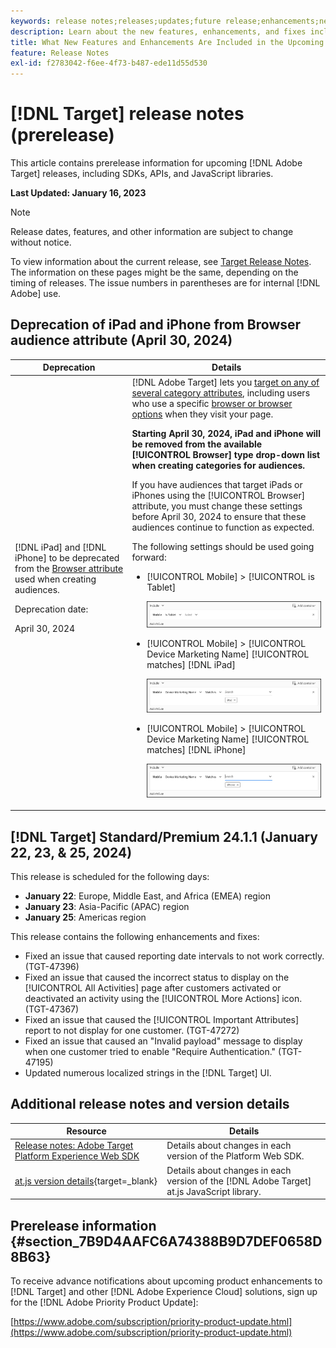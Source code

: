 ```yaml
---
keywords: release notes;releases;updates;future release;enhancements;new features;fixes;updates;prerelease 
description: Learn about the new features, enhancements, and fixes included in the upcoming release of [!DNL Adobe Target], including SDKs, APIs, and JavaScript libraries.
title: What New Features and Enhancements Are Included in the Upcoming [!DNL Target] Release?
feature: Release Notes
exl-id: f2783042-f6ee-4f73-b487-ede11d55d530
---
```

# [!DNL Target] release notes (prerelease)

This article contains prerelease information for upcoming [!DNL Adobe Target] releases, including SDKs, APIs, and JavaScript libraries.

**Last Updated: January 16, 2023**

>[!NOTE]
>
>Release dates, features, and other information are subject to change without notice.
>
>To view information about the current release, see [Target Release Notes](release-notes.md). The information on these pages might be the same, depending on the timing of releases. The issue numbers in parentheses are for internal [!DNL Adobe] use.

## Deprecation of iPad and iPhone from Browser audience attribute (April 30, 2024)

|Deprecation|Details|
|--- |--- |
|[!DNL iPad] and [!DNL iPhone] to be deprecated from the [Browser attribute](/help/main/c-target/c-audiences/c-target-rules/browser.md) used when creating audiences.<p>Deprecation date:<P>April 30, 2024|[!DNL Adobe Target] lets you [target on any of several category attributes](/help/main/c-target/c-audiences/c-target-rules/target-rules.md), including users who use a specific [browser or browser options](/help/main/c-target/c-audiences/c-target-rules/browser.md) when they visit your page.<P><B>Starting April 30, 2024, iPad and iPhone will be removed from the available [!UICONTROL Browser] type drop-down list when creating categories for audiences.</b><P>If you have audiences that target iPads or iPhones using the [!UICONTROL Browser] attribute, you must change these settings before April 30, 2024 to ensure that these audiences continue to function as expected.<P>The following settings should be used going forward:<ul><li>[!UICONTROL Mobile] > [!UICONTROL is Tablet]<P>![mobile is tablet](/help/main/r-release-notes/assets/is-tablet.png)</li><li>[!UICONTROL Mobile] > [!UICONTROL Device Marketing Name] [!UICONTROL matches] [!DNL iPad]<P>![iPad](/help/main/r-release-notes/assets/ipad.png)</li><li>[!UICONTROL Mobile] > [!UICONTROL Device Marketing Name] [!UICONTROL matches] [!DNL iPhone]<p>![iPhone](/help/main/r-release-notes/assets/iphone.png)</li></ul>|

## [!DNL Target] Standard/Premium 24.1.1 (January 22, 23, & 25, 2024)

This release is scheduled for the following days:

* **January 22**: Europe, Middle East, and Africa (EMEA) region
* **January 23**: Asia-Pacific (APAC) region
* **January 25**: Americas region

This release contains the following enhancements and fixes:

* Fixed an issue that caused reporting date intervals to not work correctly. (TGT-47396)
* Fixed an issue that caused the incorrect status to display on the [!UICONTROL All Activities] page after customers activated or deactivated an activity using the [!UICONTROL More Actions] icon. (TGT-47367)
* Fixed an issue that caused the [!UICONTROL Important Attributes] report to not display for one customer. (TGT-47272)
* Fixed an issue that caused an "Invalid payload" message to display when one customer tried to enable "Require Authentication." (TGT-47195)
* Updated numerous localized strings in the [!DNL Target] UI.

## Additional release notes and version details

|Resource|Details|
|--- |--- |
|[Release notes: Adobe Target Platform Experience Web SDK](https://experienceleague.adobe.com/docs/experience-platform/edge/release-notes.html?lang=en)|Details about changes in each version of the Platform Web SDK.|
|[at.js version details](https://experienceleague.corp.adobe.com/docs/target-dev/developer/client-side/at-js-implementation/target-atjs-versions.html){target=_blank}|Details about changes in each version of the [!DNL Adobe Target] at.js JavaScript library.|

## Prerelease information {#section_7B9D4AAFC6A74388B9D7DEF0658D8B63} 

To receive advance notifications about upcoming product enhancements to [!DNL Target] and other [!DNL Adobe Experience Cloud] solutions, sign up for the [!DNL Adobe Priority Product Update]:

[https://www.adobe.com/subscription/priority-product-update.html](https://www.adobe.com/subscription/priority-product-update.html)
